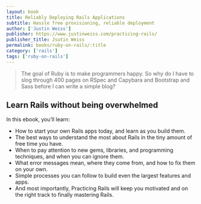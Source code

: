 ```yaml
---
layout: book
title: Reliably Deploying Rails Applications
subtitle: Hassle free provisioning, reliable deployment
author: ['Justin Weiss']
publisher: https://www.justinweiss.com/practicing-rails/
publisher_title: Jsutin Weiss 
permalink: books/ruby-on-rails/:title
category: ['rails']
tags: ['ruby-on-rails']
---
```



> The goal of Ruby is to make programmers happy. So why do I have to slog through 400 pages on RSpec and Capybara and Bootstrap and Sass before I can write a simple blog?

## Learn Rails without being overwhelmed

In this ebook, you’ll learn:

- How to start your own Rails apps today, and learn as you build them.
- The best ways to understand the most about Rails in the tiny amount of free time you have.
- When to pay attention to new gems, libraries, and programming techniques, and when you can ignore them.
- What error messages mean, where they come from, and how to fix them on your own.
- Simple processes you can follow to build even the largest features and apps.
- And most importantly, Practicing Rails will keep you motivated and on the right track to finally mastering Rails.